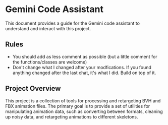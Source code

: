 # Gemini Code Assistant

This document provides a guide for the Gemini code assistant to understand and interact with this project.

## Rules

- You should add as less comment as possible (but a little comment for the functions/classes are welcome)
- Don't change what I changed after your modfications. If you found anything changed after the last chat, it's what I did. Build on top of it.

## Project Overview

This project is a collection of tools for processing and retargeting BVH and FBX animation files. The primary goal is to provide a set of utilities for manipulating animation data, such as converting between formats, cleaning up noisy data, and retargeting animations to different skeletons.

